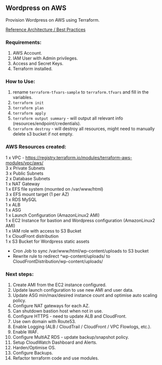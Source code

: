 ## Wordpress on AWS

Provision Wordpress on AWS using Terraform.

[Reference Architecture / Best Practices](https://aws.amazon.com/blogs/architecture/wordpress-best-practices-on-aws/)

### Requirements:
1. AWS Account.
2. IAM User with Admin privileges.
3. Access and Secret Keys.
4. Terraform installed.

### How to Use:
1. rename `terraform-tfvars-sample` to `terraform.tfvars` and fill in the variables.
2. `terraform init`
3. `terraform plan`
4. `terraform apply`
5. `terraform output summary` - will output all relevant info (resources/endpoint/credentials).
6. `terraform destroy` - will destroy all resources, might need to manually delete s3 bucket if not empty.

### AWS Resources created:
1 x VPC - https://registry.terraform.io/modules/terraform-aws-modules/vpc/aws/  
3 x Private Subnets  
3 x Public Subnets  
2 x Database Subnets  
1 x NAT Gateway  
1 x EFS file system (mounted on /var/www/html)  
3 x EFS mount target (1 per AZ)  
1 x RDS MySQL  
1 x ALB  
1 x ASG  
1 x Launch Configuration (AmazonLinux2 AMI)  
1 x EC2 Instance for bastion and Wordpress configuration (AmazonLinux2 AMI)  
1 x IAM role with access to S3 Bucket  
1 x CloudFront distribution  
1 x S3 Bucket for Wordpress static assets  
* Cron Job to sync /var/www/html/wp-content/uploads to S3 bucket  
* Rewrite rule to redirect ^wp-content/uploads/ to CloudFrontDistribution/wp-content/uploads/  

### Next steps:
1. Create AMI from the EC2 instance configured.
2. Update launch configuration to use new AMI and user data.
3. Update ASG min/max/desired instance count and optimise auto scaling policy.
4. Configure NAT gateways for each AZ.
5. Can shutdown bastion host when not in use.
6. Configure HTTPS - need to update ALB and CloudFront.
7. Use own domain with Route53.
8. Enable Logging (ALB / CloudTrail / CloudFront / VPC Flowlogs, etc.).
9. Enable WAF.
10. Configure MultiAZ RDS - update backup/snapshot policy.
11. Setup CloudWatch Dashboard and Alerts.
12. Harden/Optimise OS.
13. Configure Backups.
14. Refactor terraform code and use modules.
